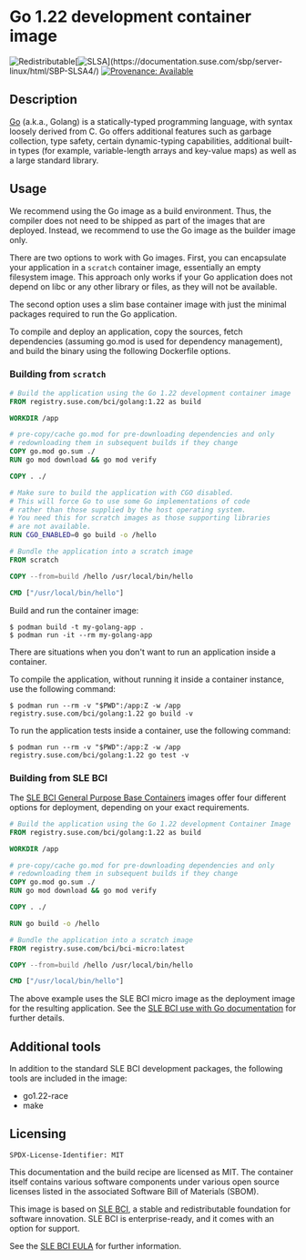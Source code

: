 # Go 1.22 development container image

![Redistributable](https://img.shields.io/badge/Redistributable-Yes-green)[![SLSA](https://img.shields.io/badge/SLSA_(v1.0)-Build_L3-Green)](https://documentation.suse.com/sbp/server-linux/html/SBP-SLSA4/)
[![Provenance: Available](https://img.shields.io/badge/Provenance-Available-Green)](https://documentation.suse.com/container/all/html/Container-guide/index.html#container-verify)

## Description

[Go](https://go.dev/) (a.k.a., Golang) is a statically-typed programming
language, with syntax loosely derived from C. Go offers additional features
such as garbage collection, type safety, certain dynamic-typing capabilities,
additional built-in types (for example, variable-length arrays and key-value
maps) as well as a large standard library.


## Usage
We recommend using the Go image as a build environment. Thus,
the compiler does not need to be shipped as part of the images that are
deployed. Instead, we recommend to use the Go image as the
builder image only.

There are two options to work with Go images. First, you can encapsulate your
application in a `scratch` container image, essentially an empty filesystem
image. This approach only works if your Go application does not depend on libc
or any other library or files, as they will not be available.

The second option uses a slim base container image with just the minimal
packages required to run the Go application.

To compile and deploy an application, copy the sources, fetch dependencies
(assuming go.mod is used for dependency management), and build the binary using
the following Dockerfile options.


### Building from `scratch`

```Dockerfile
# Build the application using the Go 1.22 development container image
FROM registry.suse.com/bci/golang:1.22 as build

WORKDIR /app

# pre-copy/cache go.mod for pre-downloading dependencies and only
# redownloading them in subsequent builds if they change
COPY go.mod go.sum ./
RUN go mod download && go mod verify

COPY . ./

# Make sure to build the application with CGO disabled.
# This will force Go to use some Go implementations of code
# rather than those supplied by the host operating system.
# You need this for scratch images as those supporting libraries
# are not available.
RUN CGO_ENABLED=0 go build -o /hello

# Bundle the application into a scratch image
FROM scratch

COPY --from=build /hello /usr/local/bin/hello

CMD ["/usr/local/bin/hello"]
```

Build and run the container image:

```ShellSession
$ podman build -t my-golang-app .
$ podman run -it --rm my-golang-app
```

There are situations when you don't want to run an application inside a container.

To compile the application, without running it inside a container instance, use the following command:

```ShellSession
$ podman run --rm -v "$PWD":/app:Z -w /app registry.suse.com/bci/golang:1.22 go build -v
```

To run the application tests inside a container, use the following command:

```ShellSession
$ podman run --rm -v "$PWD":/app:Z -w /app registry.suse.com/bci/golang:1.22 go test -v
```


### Building from SLE BCI

The [SLE BCI General Purpose Base Containers](https://opensource.suse.com/bci-docs/documentation/general-purpose-bci/)
images offer four different options for deployment, depending on your exact requirements.

```Dockerfile
# Build the application using the Go 1.22 development Container Image
FROM registry.suse.com/bci/golang:1.22 as build

WORKDIR /app

# pre-copy/cache go.mod for pre-downloading dependencies and only
# redownloading them in subsequent builds if they change
COPY go.mod go.sum ./
RUN go mod download && go mod verify

COPY . ./

RUN go build -o /hello

# Bundle the application into a scratch image
FROM registry.suse.com/bci/bci-micro:latest

COPY --from=build /hello /usr/local/bin/hello

CMD ["/usr/local/bin/hello"]
```

The above example uses the SLE BCI micro image as the deployment image for
the resulting application. See the [SLE BCI use with Go
documentation](https://opensource.suse.com/bci-docs/guides/use-with-golang/)
for further details.


## Additional tools

In addition to the standard SLE BCI development packages, the following tools
are included in the image:

- go1.22-race
- make

## Licensing

`SPDX-License-Identifier: MIT`

This documentation and the build recipe are licensed as MIT.
The container itself contains various software components under various open source licenses listed in the associated
Software Bill of Materials (SBOM).

This image is based on [SLE BCI](https://opensource.suse.com/bci/), a stable and redistributable foundation for software innovation. SLE BCI is enterprise-ready, and it comes with an option for support.

See the [SLE BCI EULA](https://www.suse.com/licensing/eula/#bci) for further information.
